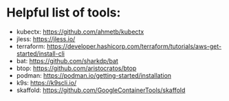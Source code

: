 # Helpful list of tools:

- kubectx: https://github.com/ahmetb/kubectx
- jless: https://jless.io/
- terraform: https://developer.hashicorp.com/terraform/tutorials/aws-get-started/install-cli
- bat: https://github.com/sharkdp/bat
- btop: https://github.com/aristocratos/btop
- podman: https://podman.io/getting-started/installation
- k9s: https://k9scli.io/
- skaffold: https://github.com/GoogleContainerTools/skaffold
